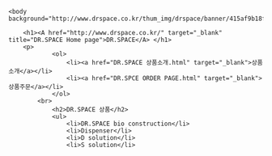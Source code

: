 <!doctype html>
<html>
<meta http-equiv="content-type" content="text/html; charset=utf-8" />
	<head>
		<title>DR.SPACE</title>		
	</head>

	<body background="http://www.drspace.co.kr/thum_img/drspace/banner/415af9b18f51ad985a7212fd9994eb3b_water__c1_w1920_h1000.jpg">
		
		<h1><A href="http://www.drspace.co.kr/" target="_blank" title="DR.SPACE Home page">DR.SPACE</A> </h1>
		<p>
				<ol>
					<li><a href="DR.SPACE 상품소개.html" target="_blank">상품소개</a></li>
					<li><a href="DR.SPCE ORDER PAGE.html" target="_blank">상품주문</a></li>
				</ol>	
			<br> 
				<h2>DR.SPACE 상품</h2>
				<ul>
					<li>DR.SPACE bio construction</li>
					<li>Dispenser</li>
					<li>D solution</li>
					<li>S solution</li>
          
  </body>
  </html>
  
